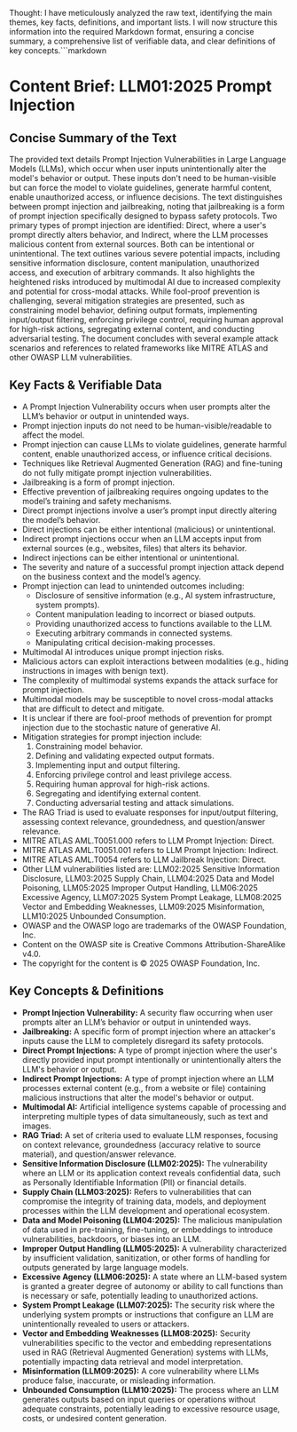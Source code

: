 Thought: I have meticulously analyzed the raw text, identifying the main themes, key facts, definitions, and important lists. I will now structure this information into the required Markdown format, ensuring a concise summary, a comprehensive list of verifiable data, and clear definitions of key concepts.```markdown
# Content Brief: LLM01:2025 Prompt Injection

## Concise Summary of the Text
The provided text details Prompt Injection Vulnerabilities in Large Language Models (LLMs), which occur when user inputs unintentionally alter the model's behavior or output. These inputs don't need to be human-visible but can force the model to violate guidelines, generate harmful content, enable unauthorized access, or influence decisions. The text distinguishes between prompt injection and jailbreaking, noting that jailbreaking is a form of prompt injection specifically designed to bypass safety protocols. Two primary types of prompt injection are identified: Direct, where a user's prompt directly alters behavior, and Indirect, where the LLM processes malicious content from external sources. Both can be intentional or unintentional. The text outlines various severe potential impacts, including sensitive information disclosure, content manipulation, unauthorized access, and execution of arbitrary commands. It also highlights the heightened risks introduced by multimodal AI due to increased complexity and potential for cross-modal attacks. While fool-proof prevention is challenging, several mitigation strategies are presented, such as constraining model behavior, defining output formats, implementing input/output filtering, enforcing privilege control, requiring human approval for high-risk actions, segregating external content, and conducting adversarial testing. The document concludes with several example attack scenarios and references to related frameworks like MITRE ATLAS and other OWASP LLM vulnerabilities.

## Key Facts & Verifiable Data
*   A Prompt Injection Vulnerability occurs when user prompts alter the LLM’s behavior or output in unintended ways.
*   Prompt injection inputs do not need to be human-visible/readable to affect the model.
*   Prompt injection can cause LLMs to violate guidelines, generate harmful content, enable unauthorized access, or influence critical decisions.
*   Techniques like Retrieval Augmented Generation (RAG) and fine-tuning do not fully mitigate prompt injection vulnerabilities.
*   Jailbreaking is a form of prompt injection.
*   Effective prevention of jailbreaking requires ongoing updates to the model’s training and safety mechanisms.
*   Direct prompt injections involve a user’s prompt input directly altering the model’s behavior.
*   Direct injections can be either intentional (malicious) or unintentional.
*   Indirect prompt injections occur when an LLM accepts input from external sources (e.g., websites, files) that alters its behavior.
*   Indirect injections can be either intentional or unintentional.
*   The severity and nature of a successful prompt injection attack depend on the business context and the model’s agency.
*   Prompt injection can lead to unintended outcomes including:
    *   Disclosure of sensitive information (e.g., AI system infrastructure, system prompts).
    *   Content manipulation leading to incorrect or biased outputs.
    *   Providing unauthorized access to functions available to the LLM.
    *   Executing arbitrary commands in connected systems.
    *   Manipulating critical decision-making processes.
*   Multimodal AI introduces unique prompt injection risks.
*   Malicious actors can exploit interactions between modalities (e.g., hiding instructions in images with benign text).
*   The complexity of multimodal systems expands the attack surface for prompt injection.
*   Multimodal models may be susceptible to novel cross-modal attacks that are difficult to detect and mitigate.
*   It is unclear if there are fool-proof methods of prevention for prompt injection due to the stochastic nature of generative AI.
*   Mitigation strategies for prompt injection include:
    1.  Constraining model behavior.
    2.  Defining and validating expected output formats.
    3.  Implementing input and output filtering.
    4.  Enforcing privilege control and least privilege access.
    5.  Requiring human approval for high-risk actions.
    6.  Segregating and identifying external content.
    7.  Conducting adversarial testing and attack simulations.
*   The RAG Triad is used to evaluate responses for input/output filtering, assessing context relevance, groundedness, and question/answer relevance.
*   MITRE ATLAS AML.T0051.000 refers to LLM Prompt Injection: Direct.
*   MITRE ATLAS AML.T0051.001 refers to LLM Prompt Injection: Indirect.
*   MITRE ATLAS AML.T0054 refers to LLM Jailbreak Injection: Direct.
*   Other LLM vulnerabilities listed are: LLM02:2025 Sensitive Information Disclosure, LLM03:2025 Supply Chain, LLM04:2025 Data and Model Poisoning, LLM05:2025 Improper Output Handling, LLM06:2025 Excessive Agency, LLM07:2025 System Prompt Leakage, LLM08:2025 Vector and Embedding Weaknesses, LLM09:2025 Misinformation, LLM10:2025 Unbounded Consumption.
*   OWASP and the OWASP logo are trademarks of the OWASP Foundation, Inc.
*   Content on the OWASP site is Creative Commons Attribution-ShareAlike v4.0.
*   The copyright for the content is © 2025 OWASP Foundation, Inc.

## Key Concepts & Definitions
*   **Prompt Injection Vulnerability:** A security flaw occurring when user prompts alter an LLM’s behavior or output in unintended ways.
*   **Jailbreaking:** A specific form of prompt injection where an attacker's inputs cause the LLM to completely disregard its safety protocols.
*   **Direct Prompt Injections:** A type of prompt injection where the user's directly provided input prompt intentionally or unintentionally alters the LLM's behavior or output.
*   **Indirect Prompt Injections:** A type of prompt injection where an LLM processes external content (e.g., from a website or file) containing malicious instructions that alter the model's behavior or output.
*   **Multimodal AI:** Artificial intelligence systems capable of processing and interpreting multiple types of data simultaneously, such as text and images.
*   **RAG Triad:** A set of criteria used to evaluate LLM responses, focusing on context relevance, groundedness (accuracy relative to source material), and question/answer relevance.
*   **Sensitive Information Disclosure (LLM02:2025):** The vulnerability where an LLM or its application context reveals confidential data, such as Personally Identifiable Information (PII) or financial details.
*   **Supply Chain (LLM03:2025):** Refers to vulnerabilities that can compromise the integrity of training data, models, and deployment processes within the LLM development and operational ecosystem.
*   **Data and Model Poisoning (LLM04:2025):** The malicious manipulation of data used in pre-training, fine-tuning, or embeddings to introduce vulnerabilities, backdoors, or biases into an LLM.
*   **Improper Output Handling (LLM05:2025):** A vulnerability characterized by insufficient validation, sanitization, or other forms of handling for outputs generated by large language models.
*   **Excessive Agency (LLM06:2025):** A state where an LLM-based system is granted a greater degree of autonomy or ability to call functions than is necessary or safe, potentially leading to unauthorized actions.
*   **System Prompt Leakage (LLM07:2025):** The security risk where the underlying system prompts or instructions that configure an LLM are unintentionally revealed to users or attackers.
*   **Vector and Embedding Weaknesses (LLM08:2025):** Security vulnerabilities specific to the vector and embedding representations used in RAG (Retrieval Augmented Generation) systems with LLMs, potentially impacting data retrieval and model interpretation.
*   **Misinformation (LLM09:2025):** A core vulnerability where LLMs produce false, inaccurate, or misleading information.
*   **Unbounded Consumption (LLM10:2025):** The process where an LLM generates outputs based on input queries or operations without adequate constraints, potentially leading to excessive resource usage, costs, or undesired content generation.
```